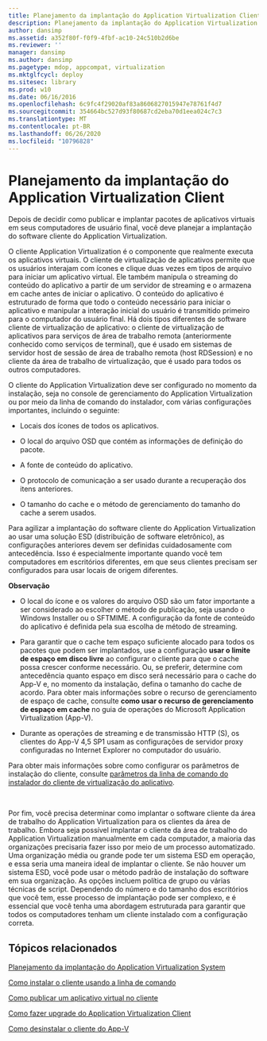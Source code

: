 ```yaml
---
title: Planejamento da implantação do Application Virtualization Client
description: Planejamento da implantação do Application Virtualization Client
author: dansimp
ms.assetid: a352f80f-f0f9-4fbf-ac10-24c510b2d6be
ms.reviewer: ''
manager: dansimp
ms.author: dansimp
ms.pagetype: mdop, appcompat, virtualization
ms.mktglfcycl: deploy
ms.sitesec: library
ms.prod: w10
ms.date: 06/16/2016
ms.openlocfilehash: 6c9fc4f29020af83a8606827015947e78761f4d7
ms.sourcegitcommit: 354664bc527d93f80687cd2eba70d1eea024c7c3
ms.translationtype: MT
ms.contentlocale: pt-BR
ms.lasthandoff: 06/26/2020
ms.locfileid: "10796828"
---
```

# Planejamento da implantação do Application Virtualization Client


Depois de decidir como publicar e implantar pacotes de aplicativos virtuais em seus computadores de usuário final, você deve planejar a implantação do software cliente do Application Virtualization.

O cliente Application Virtualization é o componente que realmente executa os aplicativos virtuais. O cliente de virtualização de aplicativos permite que os usuários interajam com ícones e clique duas vezes em tipos de arquivo para iniciar um aplicativo virtual. Ele também manipula o streaming do conteúdo do aplicativo a partir de um servidor de streaming e o armazena em cache antes de iniciar o aplicativo. O conteúdo do aplicativo é estruturado de forma que todo o conteúdo necessário para iniciar o aplicativo e manipular a interação inicial do usuário é transmitido primeiro para o computador do usuário final. Há dois tipos diferentes de software cliente de virtualização de aplicativo: o cliente de virtualização de aplicativos para serviços de área de trabalho remota (anteriormente conhecido como serviços de terminal), que é usado em sistemas de servidor host de sessão de área de trabalho remota (host RDSession) e no cliente da área de trabalho de virtualização, que é usado para todos os outros computadores.

O cliente do Application Virtualization deve ser configurado no momento da instalação, seja no console de gerenciamento do Application Virtualization ou por meio da linha de comando do instalador, com várias configurações importantes, incluindo o seguinte:

-   Locais dos ícones de todos os aplicativos.

-   O local do arquivo OSD que contém as informações de definição do pacote.

-   A fonte de conteúdo do aplicativo.

-   O protocolo de comunicação a ser usado durante a recuperação dos itens anteriores.

-   O tamanho do cache e o método de gerenciamento do tamanho do cache a serem usados.

Para agilizar a implantação do software cliente do Application Virtualization ao usar uma solução ESD (distribuição de software eletrônico), as configurações anteriores devem ser definidas cuidadosamente com antecedência. Isso é especialmente importante quando você tem computadores em escritórios diferentes, em que seus clientes precisam ser configurados para usar locais de origem diferentes.

**Observação**  
-   O local do ícone e os valores do arquivo OSD são um fator importante a ser considerado ao escolher o método de publicação, seja usando o Windows Installer ou o SFTMIME. A configuração da fonte de conteúdo do aplicativo é definida pela sua escolha de método de streaming.

-   Para garantir que o cache tem espaço suficiente alocado para todos os pacotes que podem ser implantados, use a configuração **usar o limite de espaço em disco livre** ao configurar o cliente para que o cache possa crescer conforme necessário. Ou, se preferir, determine com antecedência quanto espaço em disco será necessário para o cache do App-V e, no momento da instalação, defina o tamanho do cache de acordo. Para obter mais informações sobre o recurso de gerenciamento de espaço de cache, consulte **como usar o recurso de gerenciamento de espaço em cache** no guia de operações do Microsoft Application Virtualization (App-V).

-   Durante as operações de streaming e de transmissão HTTP (S), os clientes do App-V 4,5 SP1 usam as configurações de servidor proxy configuradas no Internet Explorer no computador do usuário.

Para obter mais informações sobre como configurar os parâmetros de instalação do cliente, consulte [parâmetros da linha de comando do instalador do cliente de virtualização do aplicativo](application-virtualization-client-installer-command-line-parameters.md).

 

Por fim, você precisa determinar como implantar o software cliente da área de trabalho do Application Virtualization para os clientes da área de trabalho. Embora seja possível implantar o cliente da área de trabalho do Application Virtualization manualmente em cada computador, a maioria das organizações precisaria fazer isso por meio de um processo automatizado. Uma organização média ou grande pode ter um sistema ESD em operação, e essa seria uma maneira ideal de implantar o cliente. Se não houver um sistema ESD, você pode usar o método padrão de instalação do software em sua organização. As opções incluem política de grupo ou várias técnicas de script. Dependendo do número e do tamanho dos escritórios que você tem, esse processo de implantação pode ser complexo, e é essencial que você tenha uma abordagem estruturada para garantir que todos os computadores tenham um cliente instalado com a configuração correta.

## Tópicos relacionados


[Planejamento da implantação do Application Virtualization System](planning-for-application-virtualization-system-deployment.md)

[Como instalar o cliente usando a linha de comando](how-to-install-the-client-by-using-the-command-line-new.md)

[Como publicar um aplicativo virtual no cliente](how-to-publish-a-virtual-application-on-the-client.md)

[Como fazer upgrade do Application Virtualization Client](how-to-upgrade-the-application-virtualization-client.md)

[Como desinstalar o cliente do App-V](how-to-uninstall-the-app-v-client.md)

 

 





